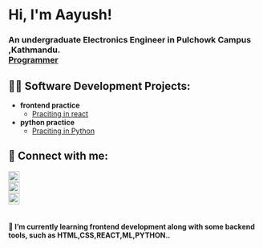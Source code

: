 <h1>Hi, I'm Aayush!</h1><p><h3> An undergraduate Electronics Engineer in Pulchowk Campus ,Kathmandu. <br/><a href="https://github.com/aayush-rouniyar">Programmer</a><a href="https://www.linkedin.com/in/aayush-rouniyar/"></a></h3>

<h2>👨‍💻 Software Development Projects:</h2>

- <b>frontend practice</b>
  - [Praciting in react](https://github.com/Aayush-Rouniyar/react_projects)
- <b>python practice</b>
  - [Praciting in Python](https://github.com/Aayush-Rouniyar/python_projects)



<h2>🤳 Connect with me:</h2>

<a href="mailto:aayushrouniyar666@gmail.com">
  <img align="left" alt="Aayush Rouniyar | Email" width="22px" src="https://cdn.jsdelivr.net/npm/simple-icons@v3/icons/mail-dot-ru.svg" />
</a><br clear="left" />


<a href="https://www.linkedin.com/in/aayush-rouniyar/">
  <img align="left" alt="Aayush Rouniyar | LinkedIn" width="22px" src="https://cdn.jsdelivr.net/npm/simple-icons@v3/icons/linkedin.svg" />
</a><br clear="left" />


<a href="https://www.instagram.com/_ronn_____y/">
  <img align="left" alt="Aayush Rouniyar | Instagram" width="22px" src="https://cdn.jsdelivr.net/npm/simple-icons@v3/icons/instagram.svg" />
</a><br clear="left" />


<br>


<h4>

🌱 I’m currently learning  frontend development along with some backend tools, such as HTML,CSS,REACT,ML,PYTHON..  
</h4>




